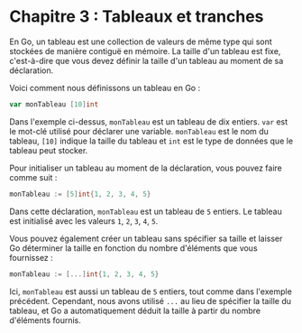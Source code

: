 # Chapitre 3 : Tableaux et tranches

En Go, un tableau est une collection de valeurs de même type qui sont stockées de manière contiguë en mémoire. La taille
d'un tableau est fixe, c'est-à-dire que vous devez définir la taille d'un tableau au moment de sa déclaration.

Voici comment nous définissons un tableau en Go :

```go
var monTableau [10]int
```

Dans l'exemple ci-dessus, `monTableau` est un tableau de dix entiers. `var` est le mot-clé utilisé pour déclarer une
variable. `monTableau` est le nom du tableau, `[10]` indique la taille du tableau et `int` est le type de données que le
tableau peut stocker.

Pour initialiser un tableau au moment de la déclaration, vous pouvez faire comme suit :

```go
monTableau := [5]int{1, 2, 3, 4, 5}
```

Dans cette déclaration, `monTableau` est un tableau de `5` entiers. Le tableau est initialisé avec les
valeurs `1`, `2`, `3`, `4`, `5`.

Vous pouvez également créer un tableau sans spécifier sa taille et laisser Go déterminer la taille en fonction du nombre
d'éléments que vous fournissez :

```go
monTableau := [...]int{1, 2, 3, 4, 5}
```

Ici, `monTableau` est aussi un tableau de `5` entiers, tout comme dans l'exemple précédent. Cependant, nous avons
utilisé `...` au lieu de spécifier la taille du tableau, et Go a automatiquement déduit la taille à partir du nombre
d'éléments fournis.
